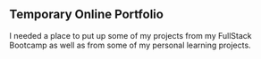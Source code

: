 ## Temporary Online Portfolio
I needed a place to put up some of my projects from my FullStack Bootcamp as well as from some of my personal learning projects. 
